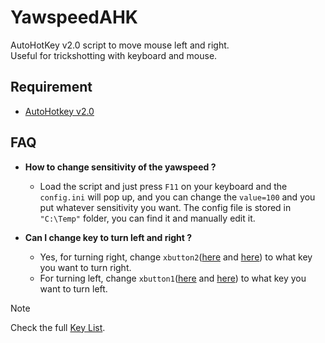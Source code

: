 
# YawspeedAHK

 AutoHotKey v2.0 script to move mouse left and right.  
 Useful for trickshotting with keyboard and mouse.


## Requirement

 - [AutoHotkey v2.0](https://www.autohotkey.com)


## FAQ

- **How to change sensitivity of the yawspeed ?**   
    -  Load the script and just press `F11` on your keyboard and the `config.ini` will pop up, and you can change the `value=100` and you put whatever sensitivity you want.
       The config file is stored in `"C:\Temp"` folder, you can find it and manually edit it.


- **Can I change key to turn left and right ?**   
    - Yes, for turning right,
     change `xbutton2`([here](https://github.com/xninoush/Yawspeed/blob/6cdf7d23deba9b9cdc517da2339b643ceb0b4fd3/Yawspeed.ahk#L70) and [here](https://github.com/xninoush/Yawspeed/blob/6cdf7d23deba9b9cdc517da2339b643ceb0b4fd3/Yawspeed.ahk#L73)) to what key you want to turn right.
     - For turning left,
     change `xbutton1`([here](https://github.com/xninoush/Yawspeed/blob/6cdf7d23deba9b9cdc517da2339b643ceb0b4fd3/Yawspeed.ahk#L83) and [here](https://github.com/xninoush/Yawspeed/blob/6cdf7d23deba9b9cdc517da2339b643ceb0b4fd3/Yawspeed.ahk#L86)) to what key you want to turn left.

> [!NOTE]
> Check the full [Key List](https://www.autohotkey.com/docs/v2/KeyList.htm).

